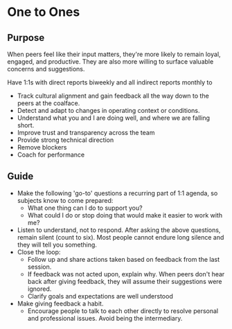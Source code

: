 # One to Ones

## Purpose

When peers feel like their input matters, they're more likely to remain loyal, engaged, and 
productive. They are also more willing to surface valuable concerns and suggestions.

Have 1:1s with direct reports biweekly and all indirect reports monthly to

- Track cultural alignment and gain feedback all the way down to the peers at the coalface.
- Detect and adapt to changes in operating context or conditions.
- Understand what you and I are doing well, and where we are falling short.
- Improve trust and transparency across the team
- Provide strong technical direction
- Remove blockers
- Coach for performance

## Guide

- Make the following 'go-to' questions a recurring part of 1:1 agenda, so subjects know to come prepared:
  - What one thing can I do to support you?
  - What could I do or stop doing that would make it easier to work with me?
- Listen to understand, not to respond. After asking the above questions, remain silent (count to six). Most people cannot endure long silence and they will tell you something.
- Close the loop:  
  - Follow up and share actions taken based on feedback from the last session.
  - If feedback was not acted upon, explain why. When peers don't hear back after giving feedback, they will assume their suggestions were ignored.
  - Clarify goals and expectations are well understood
- Make giving feedback a habit.
  - Encourage people to talk to each other directly to resolve personal and professional issues. Avoid being the intermediary.
